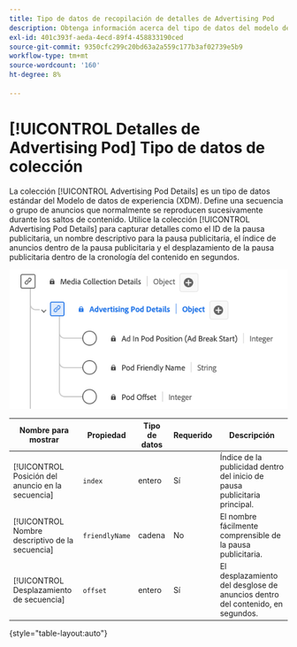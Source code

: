 ```yaml
---
title: Tipo de datos de recopilación de detalles de Advertising Pod
description: Obtenga información acerca del tipo de datos del modelo de datos de experiencia (XDM) de recopilación de detalles de Advertising Pod.
exl-id: 401c393f-aeda-4ecd-89f4-458833190ced
source-git-commit: 9350cfc299c20bd63a2a559c177b3af02739e5b9
workflow-type: tm+mt
source-wordcount: '160'
ht-degree: 8%

---
```


# [!UICONTROL Detalles de Advertising Pod] Tipo de datos de colección

La colección [!UICONTROL Advertising Pod Details] es un tipo de datos estándar del Modelo de datos de experiencia (XDM). Define una secuencia o grupo de anuncios que normalmente se reproducen sucesivamente durante los saltos de contenido. Utilice la colección [!UICONTROL Advertising Pod Details] para capturar detalles como el ID de la pausa publicitaria, un nombre descriptivo para la pausa publicitaria, el índice de anuncios dentro de la pausa publicitaria y el desplazamiento de la pausa publicitaria dentro de la cronología del contenido en segundos.

![Un diagrama del tipo de datos de recopilación de información de detalles de Advertising Pod.](../images/data-types/advertising-pod-details-collection.png)

| Nombre para mostrar | Propiedad | Tipo de datos | Requerido | Descripción |
|-----------------------------------------|-----------------|-----------|----------|---------------------------------------------------------|
| [!UICONTROL Posición del anuncio en la secuencia] | `index` | entero | Sí | Índice de la publicidad dentro del inicio de pausa publicitaria principal. |
| [!UICONTROL Nombre descriptivo de la secuencia] | `friendlyName` | cadena | No | El nombre fácilmente comprensible de la pausa publicitaria. |
| [!UICONTROL Desplazamiento de secuencia] | `offset` | entero | Sí | El desplazamiento del desglose de anuncios dentro del contenido, en segundos. |

{style="table-layout:auto"}
